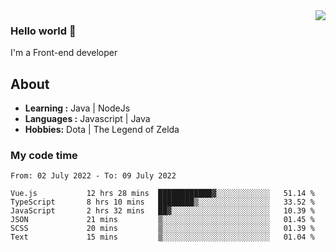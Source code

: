 <img align='right' src="https://github-readme-stats.vercel.app/api?username=jumodada&show_icons=true&theme=vue">

### Hello world 👋

I'm a Front-end developer 
    
## About
-  **Learning :** Java | NodeJs
-  **Languages :** Javascript | Java
-  **Hobbies:** Dota | The Legend of Zelda

### My code time

<!--START_SECTION:waka-->

```text
From: 02 July 2022 - To: 09 July 2022

Vue.js           12 hrs 28 mins  ████████████▓░░░░░░░░░░░░   51.14 %
TypeScript       8 hrs 10 mins   ████████▒░░░░░░░░░░░░░░░░   33.52 %
JavaScript       2 hrs 32 mins   ██▓░░░░░░░░░░░░░░░░░░░░░░   10.39 %
JSON             21 mins         ▒░░░░░░░░░░░░░░░░░░░░░░░░   01.45 %
SCSS             20 mins         ▒░░░░░░░░░░░░░░░░░░░░░░░░   01.39 %
Text             15 mins         ▒░░░░░░░░░░░░░░░░░░░░░░░░   01.04 %
```

<!--END_SECTION:waka-->
